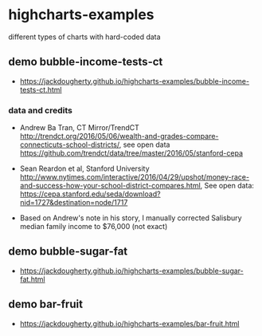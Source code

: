 # highcharts-examples
different types of charts with hard-coded data

## demo bubble-income-tests-ct
- https://jackdougherty.github.io/highcharts-examples/bubble-income-tests-ct.html

### data and credits
- Andrew Ba Tran, CT Mirror/TrendCT http://trendct.org/2016/05/06/wealth-and-grades-compare-connecticuts-school-districts/, see open data https://github.com/trendct/data/tree/master/2016/05/stanford-cepa

- Sean Reardon et al, Stanford University http://www.nytimes.com/interactive/2016/04/29/upshot/money-race-and-success-how-your-school-district-compares.html, See open data: https://cepa.stanford.edu/seda/download?nid=1727&destination=node/1717

- Based on Andrew's note in his story, I manually corrected Salisbury median family income to $76,000 (not exact)

## demo bubble-sugar-fat
- https://jackdougherty.github.io/highcharts-examples/bubble-sugar-fat.html

## demo bar-fruit
- https://jackdougherty.github.io/highcharts-examples/bar-fruit.html
